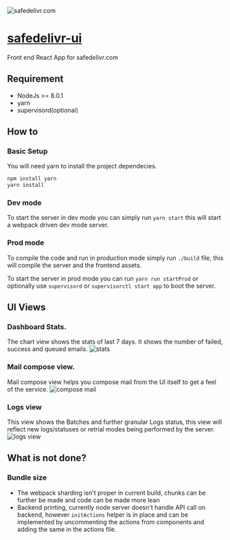 ![safedelivr.com](http://i.imgur.com/ZGzd6kW.png)
# [safedelivr-ui](https://safedelivr.com)
Front end React App for safedelivr.com

## Requirement
- NodeJs >= 8.0.1
- yarn
- supervisord(optional)

## How to
### Basic Setup
You will need yarn to install the project dependecies.
```sh
npm install yarn
yarn install
```
### Dev mode
To start the server in dev mode you can simply run ```yarn start``` this will start a webpack driven dev mode server.

### Prod mode
To compile the code and run in production mode simply run ```./build``` file, this will compile the server and the frontend assets.

To start the server in prod mode you can run ```yarn run startProd``` or optionally use ```supervisord``` or ```supervisorctl start app``` to boot the server.
## UI Views
### Dashboard Stats.
The chart view shows the stats of last 7 days. It shows the number of failed, success and queued emails.
![stats](http://i.imgur.com/XX3ovlo.png)
### Mail compose view.
Mail compose view helps you compose mail from the UI itself to get a feel of the service.
![compose mail](http://i.imgur.com/oEYybXr.png)
### Logs view
This view shows the Batches and further granular Logs status, this view will reflect new logs/statuses or retrial modes being performed by the server.
![logs view](http://i.imgur.com/z0Ckzd0.png)

## What is not done?
### Bundle size
- The webpack sharding isn't proper in current build, chunks can be further be made and code can be made more lean
- Backend printing, currently node server doesn't handle API call on backend, however ```initActions``` helper is in place and can be implemented by uncommenting the actions from components and adding the same in the actions file.
